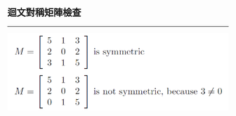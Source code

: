 ## 迴文對稱矩陣檢查
----
![](https://github.com/aiden00713/Data-Structure/blob/master/matrix/question.png?raw=true)
